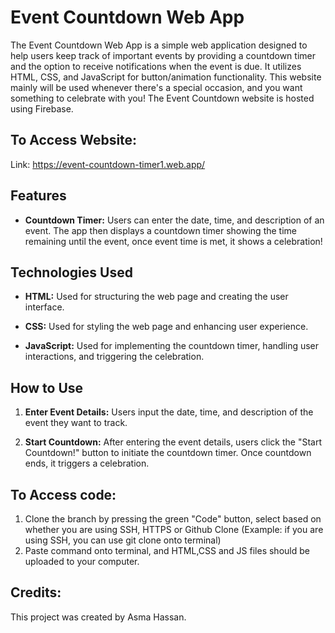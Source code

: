 # Event Countdown Web App

The Event Countdown Web App is a simple web application designed to help users keep track of important events by providing a countdown timer and the option to receive notifications when the event is due. It utilizes HTML, CSS, and JavaScript for button/animation functionality. This website mainly will be used whenever there's a special occasion, and you want something to celebrate with you! The Event Countdown website is hosted using Firebase.

## To Access Website:
Link: https://event-countdown-timer1.web.app/

## Features

- **Countdown Timer:** Users can enter the date, time, and description of an event. The app then displays a countdown timer showing the time remaining until the event, once event time is met, it shows a celebration!
  

## Technologies Used

- **HTML:** Used for structuring the web page and creating the user interface.
  
- **CSS:** Used for styling the web page and enhancing user experience.
  
- **JavaScript:** Used for implementing the countdown timer, handling user interactions, and triggering the celebration.
  

## How to Use

1. **Enter Event Details:** Users input the date, time, and description of the event they want to track.
  
2. **Start Countdown:** After entering the event details, users click the "Start Countdown!" button to initiate the countdown timer. Once countdown ends, it triggers a celebration.
  

## To Access code:
1. Clone the branch by pressing the green "Code" button, select based on whether you are using SSH, HTTPS or Github Clone
   (Example: if you are using SSH, you can use git clone <link> onto terminal)
3. Paste command onto terminal, and HTML,CSS and JS files should be uploaded to your computer.



## Credits:
This project was created by Asma Hassan.


